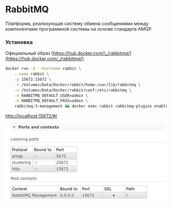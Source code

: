 # **RabbitMQ**

Платформа, реализующая систему обмена сообщениями между компонентами программной системы на основе стандарта AMQP.

### Установка

Официальный образ [https://hub.docker.com/\_/rabbitmq/](https://hub.docker.com/_/rabbitmq/)

```bash
docker run -d --hostname rabbit \
	--name rabbit \
	-p 15672:15672 \
	-v /Volumes/Data/Docker/rabbit/home:/var/lib/rabbitmq \
	-v /Volumes/Data/Docker/rabbit/conf:/etc/rabbitmq \
	-e RABBITMQ_DEFAULT_USER=admin \
	-e RABBITMQ_DEFAULT_PASS=admin \
	rabbitmq:3-management && docker exec rabbit rabbitmq-plugins enable rabbitmq_management

```

[http://localhost:15672/\#/](http://localhost:15672/#/)

![](/assets/4633.png)


